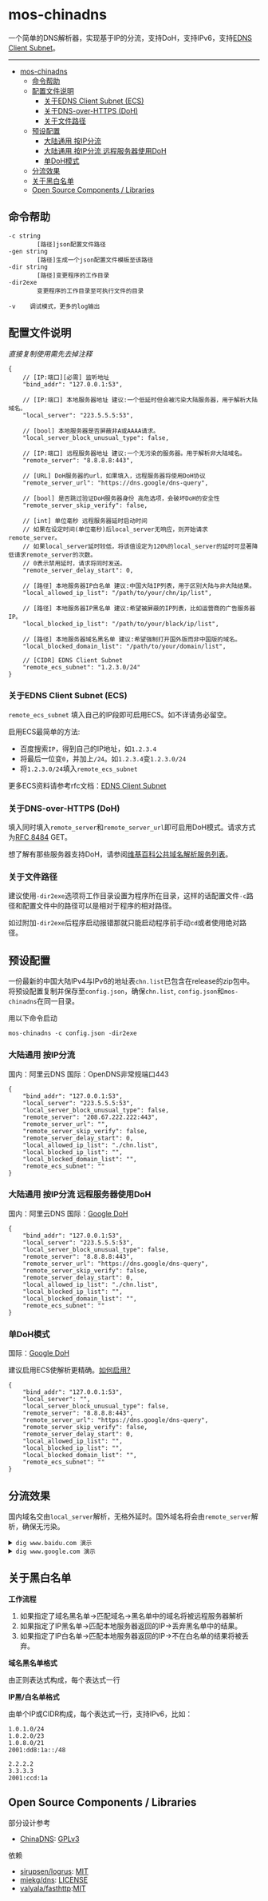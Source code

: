 # mos-chinadns

一个简单的DNS解析器，实现基于IP的分流，支持DoH，支持IPv6，支持[EDNS Client Subnet](https://tools.ietf.org/html/rfc7871)。

---

- [mos-chinadns](#mos-chinadns)
  - [命令帮助](#命令帮助)
  - [配置文件说明](#配置文件说明)
    - [关于EDNS Client Subnet (ECS)](#关于edns-client-subnet-ecs)
    - [关于DNS-over-HTTPS (DoH)](#关于dns-over-https-doh)
    - [关于文件路径](#关于文件路径)
  - [预设配置](#预设配置)
    - [大陆通用 按IP分流](#大陆通用-按ip分流)
    - [大陆通用 按IP分流 远程服务器使用DoH](#大陆通用-按ip分流-远程服务器使用doh)
    - [单DoH模式](#单doh模式)
  - [分流效果](#分流效果)
  - [关于黑白名单](#关于黑白名单)
  - [Open Source Components / Libraries](#open-source-components--libraries)

## 命令帮助

    -c string
            [路径]json配置文件路径
    -gen string
            [路径]生成一个json配置文件模板至该路径
    -dir string
            [路径]变更程序的工作目录
    -dir2exe
            变更程序的工作目录至可执行文件的目录

    -v    调试模式，更多的log输出

## 配置文件说明

*直接复制使用需先去掉注释*

    {
        // [IP:端口][必需] 监听地址
        "bind_addr": "127.0.0.1:53", 

        // [IP:端口] 本地服务器地址 建议:一个低延时但会被污染大陆服务器，用于解析大陆域名。
        "local_server": "223.5.5.5:53",     

        // [bool] 本地服务器是否屏蔽非A或AAAA请求。
        "local_server_block_unusual_type": false,

        // [IP:端口] 远程服务器地址 建议:一个无污染的服务器。用于解析非大陆域名。   
        "remote_server": "8.8.8.8:443", 

        // [URL] DoH服务器的url，如果填入，远程服务器将使用DoH协议
        "remote_server_url": "https://dns.google/dns-query",  

        // [bool] 是否跳过验证DoH服务器身份 高危选项，会破坏DoH的安全性
        "remote_server_skip_verify": false, 

        // [int] 单位毫秒 远程服务器延时启动时间
        // 如果在设定时间(单位毫秒)后local_server无响应，则开始请求remote_server。
        // 如果local_server延时较低，将该值设定为120%的local_server的延时可显著降低请求remote_server的次数。
        // 0表示禁用延时，请求将同时发送。
        "remote_server_delay_start": 0, 

        // [路径] 本地服务器IP白名单 建议:中国大陆IP列表，用于区别大陆与非大陆结果。
        "local_allowed_ip_list": "/path/to/your/chn/ip/list", 

        // [路径] 本地服务器IP黑名单 建议:希望被屏蔽的IP列表，比如运营商的广告服务器IP。
        "local_blocked_ip_list": "/path/to/your/black/ip/list",

        // [路径] 本地服务器域名黑名单 建议:希望强制打开国外版而非中国版的域名。
        "local_blocked_domain_list": "/path/to/your/domain/list",

        // [CIDR] EDNS Client Subnet 
        "remote_ecs_subnet": "1.2.3.0/24"
    }

### 关于EDNS Client Subnet (ECS)

`remote_ecs_subnet` 填入自己的IP段即可启用ECS。如不详请务必留空。

启用ECS最简单的方法:

- 百度搜索`IP`，得到自己的IP地址，如`1.2.3.4`
- 将最后一位变`0`，并加上`/24`。如`1.2.3.4`变`1.2.3.0/24`
- 将`1.2.3.0/24`填入`remote_ecs_subnet`

更多ECS资料请参考rfc文档：[EDNS Client Subnet](https://tools.ietf.org/html/rfc7871)

### 关于DNS-over-HTTPS (DoH)

填入同时填入`remote_server`和`remote_server_url`即可启用DoH模式。请求方式为[RFC 8484](https://tools.ietf.org/html/rfc8484) GET。

想了解有那些服务器支持DoH，请参阅[维基百科公共域名解析服务列表](https://en.wikipedia.org/wiki/Public_recursive_name_server)。

### 关于文件路径

建议使用`-dir2exe`选项将工作目录设置为程序所在目录，这样的话配置文件`-c`路径和配置文件中的路径可以是相对于程序的相对路径。

如过附加`-dir2exe`后程序启动报错那就只能启动程序前手动`cd`或者使用绝对路径。

## 预设配置

一份最新的中国大陆IPv4与IPv6的地址表`chn.list`已包含在release的zip包中。将预设配置复制并保存至`config.json`，确保`chn.list`, `config.json`和`mos-chinadns`在同一目录。

用以下命令启动

    mos-chinadns -c config.json -dir2exe

### 大陆通用 按IP分流

国内：阿里云DNS  国际：OpenDNS非常规端口443

    {
        "bind_addr": "127.0.0.1:53",
        "local_server": "223.5.5.5:53",
        "local_server_block_unusual_type": false,
        "remote_server": "208.67.222.222:443",
        "remote_server_url": "",
        "remote_server_skip_verify": false,
        "remote_server_delay_start": 0,
        "local_allowed_ip_list": "./chn.list",
        "local_blocked_ip_list": "",
        "local_blocked_domain_list": "",
        "remote_ecs_subnet": ""
    }

### 大陆通用 按IP分流 远程服务器使用DoH

国内：阿里云DNS 国际：[Google DoH](https://developers.google.com/speed/public-dns/docs/doh)

    {
        "bind_addr": "127.0.0.1:53",
        "local_server": "223.5.5.5:53",
        "local_server_block_unusual_type": false,
        "remote_server": "8.8.8.8:443",
        "remote_server_url": "https://dns.google/dns-query",
        "remote_server_skip_verify": false,
        "remote_server_delay_start": 0,
        "local_allowed_ip_list": "./chn.list",
        "local_blocked_ip_list": "",
        "local_blocked_domain_list": "",
        "remote_ecs_subnet": ""
    }

### 单DoH模式

国际：[Google DoH](https://developers.google.com/speed/public-dns/docs/doh)

建议启用ECS使解析更精确。[如何启用?](#关于edns-client-subnet-ecs)

    {
        "bind_addr": "127.0.0.1:53",
        "local_server": "",
        "local_server_block_unusual_type": false,
        "remote_server": "8.8.8.8:443",
        "remote_server_url": "https://dns.google/dns-query",
        "remote_server_skip_verify": false,
        "remote_server_delay_start": 0,
        "local_allowed_ip_list": "",
        "local_blocked_ip_list": "",
        "local_blocked_domain_list": "",
        "remote_ecs_subnet": ""
    }

## 分流效果

国内域名交由`local_server`解析，无格外延时。国外域名将会由`remote_server`解析，确保无污染。

<details><summary><code>dig www.baidu.com 演示</code></summary><br>

    ubuntu@ubuntu:~$ dig www.baidu.com @192.168.1.1 -p5455

    ; <<>> DiG 9.11.3-1ubuntu1.11-Ubuntu <<>> www.baidu.com @192.168.1.1 -p5455
    ;; global options: +cmd
    ;; Got answer:
    ;; ->>HEADER<<- opcode: QUERY, status: NOERROR, id: 57335
    ;; flags: qr rd ra; QUERY: 1, ANSWER: 3, AUTHORITY: 0, ADDITIONAL: 1

    ;; OPT PSEUDOSECTION:
    ; EDNS: version: 0, flags:; udp: 4096
    ;; QUESTION SECTION:
    ;www.baidu.com.			IN	A

    ;; ANSWER SECTION:
    www.baidu.com.		561	IN	CNAME	www.a.shifen.com.
    www.a.shifen.com.	250	IN	A	36.152.44.96
    www.a.shifen.com.	250	IN	A	36.152.44.95

    ;; Query time: 4 msec
    ;; SERVER: 192.168.1.1#5455(192.168.1.1)
    ;; WHEN: Sun Mar 15 18:17:55 PDT 2020
    ;; MSG SIZE  rcvd: 149

</details>

<details><summary><code>dig www.google.com 演示</code></summary><br>

    ubuntu@ubuntu:~$ dig www.google.com @192.168.1.1 -p5455

    ; <<>> DiG 9.11.3-1ubuntu1.11-Ubuntu <<>> www.google.com @192.168.1.1 -p5455
    ;; global options: +cmd
    ;; Got answer:
    ;; ->>HEADER<<- opcode: QUERY, status: NOERROR, id: 2719
    ;; flags: qr rd ra; QUERY: 1, ANSWER: 6, AUTHORITY: 0, ADDITIONAL: 1

    ;; OPT PSEUDOSECTION:
    ; EDNS: version: 0, flags:; udp: 512
    ;; QUESTION SECTION:
    ;www.google.com.			IN	A

    ;; ANSWER SECTION:
    www.google.com.		280	IN	A	74.125.68.99
    www.google.com.		280	IN	A	74.125.68.105
    www.google.com.		280	IN	A	74.125.68.104
    www.google.com.		280	IN	A	74.125.68.103
    www.google.com.		280	IN	A	74.125.68.106
    www.google.com.		280	IN	A	74.125.68.147

    ;; Query time: 72 msec
    ;; SERVER: 192.168.1.1#5455(192.168.1.1)
    ;; WHEN: Sun Mar 15 18:19:20 PDT 2020
    ;; MSG SIZE  rcvd: 223

</details>

## 关于黑白名单

**工作流程**

1. 如果指定了域名黑名单->匹配域名->黑名单中的域名将被远程服务器解析
2. 如果指定了IP黑名单->匹配本地服务器返回的IP->丢弃黑名单中的结果。
3. 如果指定了IP白名单->匹配本地服务器返回的IP->不在白名单的结果将被丢弃。


**域名黑名单格式**

由正则表达式构成，每个表达式一行

**IP黑/白名单格式**

由单个IP或CIDR构成，每个表达式一行，支持IPv6，比如：

    1.0.1.0/24
    1.0.2.0/23
    1.0.8.0/21
    2001:dd8:1a::/48

    2.2.2.2
    3.3.3.3
    2001:ccd:1a

## Open Source Components / Libraries

部分设计参考

* [ChinaDNS](https://github.com/shadowsocks/ChinaDNS): [GPLv3](https://github.com/shadowsocks/ChinaDNS/blob/master/COPYING)

依赖

* [sirupsen/logrus](https://github.com/sirupsen/logrus): [MIT](https://github.com/sirupsen/logrus/blob/master/LICENSE)
* [miekg/dns](https://github.com/miekg/dns): [LICENSE](https://github.com/miekg/dns/blob/master/LICENSE)
* [valyala/fasthttp](https://github.com/valyala/fasthttp):[MIT](https://github.com/valyala/fasthttp/blob/master/LICENSE)
